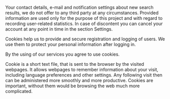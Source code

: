 ﻿Your contact details, e-mail and notification settings about new search results, we do not offer to any third party at any circumstances. Provided information are used only for the purpose of this project and with regard to recording user-related statistics. In case of discontent you can cancel your account at any point in time in the section Settings.

Cookies help us to provide and secure registration and logging of users. We use them to protect your personal information after logging in.

<div class="alert alert-warning">
  By the using of our services you agree to use cookies.
</div>

Cookie is a short text file, that is sent to the browser by the visited webpages. It allows webpages to remember information about your visit, including language preferences and other settings. Any following visit then can be administered more smoothly and more productive. Cookies are important, without them would be browsing the web much more complicated.
